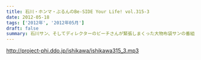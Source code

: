 ```yaml
---
title: 石川・ホンマ・ぶるんのBe-SIDE Your Life! vol.315-3
date: 2012-05-18
tags: ['2012年', '2012年05月']
draft: false
summary: 石川サン、そしてディレクターのビーチさんが緊張しまくった大物布袋サンの番組・・・そちらはニッポン放送のＨＰから要チェックです。知恵袋コーナー！？いや「ベストアンサー」がホンマさんのお気に入りに追加されたようです。ＮＡＭＡＥ
---
```


http://project-phi.ddo.jp/ishikawa/ishikawa315_3.mp3
